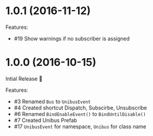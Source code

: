 # 1.0.1 (2016-11-12)

Features:

- #19 Show warnings if no subscriber is assigned

# 1.0.0 (2016-10-15)

Intial Release :tada:

Features:

- #3 Renamed `Bus` to `UnibusEvent`
- #4 Created shortcut Dispatch, Subscirbe, Unsubscribe
- #6 Renamed `BindEnableEvent()` to `BindUntilDisable()`
- #7 Created Unibus Prefab
- #17 `UnibusEvent` for namespace, `Unibus` for class name


